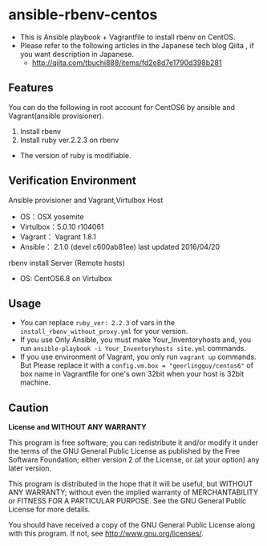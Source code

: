 # ansible-rbenv-centos
- This is Ansible playbook + Vagrantfile to install rbenv on CentOS.
- Please refer to the following articles in the Japanese tech blog Qiita , if you want description in Japanese.
  - http://qiita.com/tbuchi888/items/fd2e8d7e1790d398b281

## Features
You can do the following in root account for CentOS6 by ansible and Vagrant(ansible provisioner).

1. Install rbenv
2. Install ruby ver.2.2.3 on rbenv
  - The version of ruby is modifiable.

## Verification Environment
Ansible provisioner and Vagrant,Virtulbox Host

- OS：OSX yosemite
- Virtulbox：5.0.10 r104061
- Vagrant： Vagrant 1.8.1
- Ansible： 2.1.0 (devel c600ab81ee)  last updated 2016/04/20

rbenv install Server (Remote hosts)
- OS: CentOS6.8 on Virtulbox

## Usage
- You can replace `ruby_ver: 2.2.3` of vars in the  `install_rbenv_without_proxy.yml` for your version.
- If you use Only Ansible, you must make Your_Inventoryhosts and,
  you run `ansible-playbook -i Your_Inventoryhosts site.yml` commands.
- If you use environment of Vagrant, you only run `vagrant up` commands.
But Please replace it with a `config.vm.box = "geerlingguy/centos6"` of box name in Vagrantfile for one's own 32bit when your host is 32bit machine.

## Caution

**License and WITHOUT ANY WARRANTY**

This program is free software; you can redistribute it and/or modify it under the terms of the GNU General Public License as published by the Free Software Foundation; either version 2 of the License, or (at your option) any later version.

This program is distributed in the hope that it will be useful, but WITHOUT ANY WARRANTY; without even the implied warranty of MERCHANTABILITY or FITNESS FOR A PARTICULAR PURPOSE. See the GNU General Public License for more details.

You should have received a copy of the GNU General Public License along with this program. If not, see http://www.gnu.org/licenses/.
